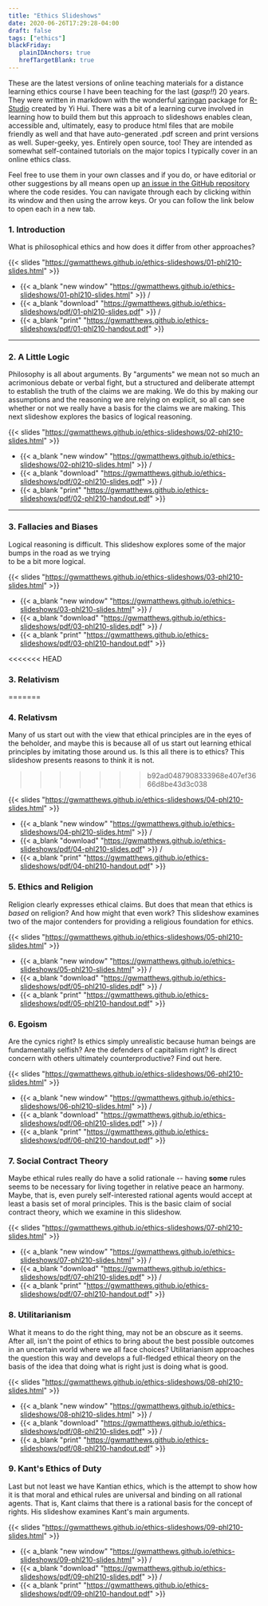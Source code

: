 ```yaml
---
title: "Ethics Slideshows"
date: 2020-06-26T17:29:28-04:00
draft: false
tags: ["ethics"]
blackFriday: 
   plainIDAnchors: true
   hrefTargetBlank: true
---
```


These are the latest versions of online teaching materials for a distance learning ethics course I have been teaching for the last (*gasp!!*) 20 years. <!--more--> They were written in markdown with the wonderful [xaringan](https://github.com/yihui/xaringan) package for [R-Studio](https://rstudio.com/) created by Yi Hui. There was a bit of a learning curve involved in learning how to build them but this approach to slideshows enables clean, accessible and, ultimately, easy to produce html files that are mobile friendly as well and that have auto-generated .pdf screen and print versions as well. Super-geeky, yes. Entirely open source, too! They are intended as somewhat self-contained tutorials on the major topics I typically cover in an online ethics class. 

Feel free to use them in your own classes and if you do, or have editorial or other suggestions by all means open up [an issue in the GitHub repository](https://github.com/gwmatthews/ethics-slideshows/issues) where the code resides. You can navigate through each by clicking within its window and then using the arrow keys. Or you can follow the link below to open each in a new tab.

### 1. Introduction

What is philosophical ethics and how does it differ from other approaches? 

{{< slides "https://gwmatthews.github.io/ethics-slideshows/01-phl210-slides.html"  >}}


- {{< a_blank  "new window" "https://gwmatthews.github.io/ethics-slideshows/01-phl210-slides.html"  >}} /
- {{< a_blank  "download" "https://gwmatthews.github.io/ethics-slideshows/pdf/01-phl210-slides.pdf"  >}} /
- {{< a_blank  "print" "https://gwmatthews.github.io/ethics-slideshows/pdf/01-phl210-handout.pdf"  >}}

***


### 2. A Little Logic

Philosophy is all about arguments. By "arguments" we mean not so much an acrimonious debate or verbal fight, but a structured and deliberate attempt to establish the truth of the claims we are making. We do this by making our assumptions and the reasoning we are relying on explicit, so all can see whether or not we really have a basis for the claims we are making. This next slideshow explores the basics of logical reasoning.


{{< slides "https://gwmatthews.github.io/ethics-slideshows/02-phl210-slides.html"  >}}


- {{< a_blank  "new window" "https://gwmatthews.github.io/ethics-slideshows/02-phl210-slides.html"  >}} /
- {{< a_blank  "download" "https://gwmatthews.github.io/ethics-slideshows/pdf/02-phl210-slides.pdf"  >}} /
- {{< a_blank  "print" "https://gwmatthews.github.io/ethics-slideshows/pdf/02-phl210-handout.pdf"  >}}


***


### 3. Fallacies and Biases

Logical reasoning is difficult. This slideshow explores some of the major bumps in the road as we trying  
to be a bit more logical.

{{< slides "https://gwmatthews.github.io/ethics-slideshows/03-phl210-slides.html"  >}}


- {{< a_blank  "new window" "https://gwmatthews.github.io/ethics-slideshows/03-phl210-slides.html"  >}} /
- {{< a_blank  "download" "https://gwmatthews.github.io/ethics-slideshows/pdf/03-phl210-slides.pdf"  >}} /
- {{< a_blank  "print" "https://gwmatthews.github.io/ethics-slideshows/pdf/03-phl210-handout.pdf"  >}}


<<<<<<< HEAD
### 3. Relativism
=======
### 4. Relativsm

Many of us start out with the view that ethical principles are in the eyes of the beholder, and maybe this is because all of us start out learning ethical principles by imitating those around us. Is this all there is to ethics? This slideshow presents reasons to think it is not.
>>>>>>> b92ad0487908333968e407ef3666d8be43d3c038


{{< slides "https://gwmatthews.github.io/ethics-slideshows/04-phl210-slides.html"  >}}


- {{< a_blank  "new window" "https://gwmatthews.github.io/ethics-slideshows/04-phl210-slides.html"  >}} / 
- {{< a_blank  "download" "https://gwmatthews.github.io/ethics-slideshows/pdf/04-phl210-slides.pdf"  >}} / 
- {{< a_blank  "print" "https://gwmatthews.github.io/ethics-slideshows/pdf/04-phl210-handout.pdf"  >}}


### 5. Ethics and Religion

Religion clearly expresses ethical claims. But does that mean that ethics is *based* on religion? And how might that even work? This slideshow examines two of the major contenders for providing a religious foundation for ethics.

{{< slides "https://gwmatthews.github.io/ethics-slideshows/05-phl210-slides.html"  >}}


- {{< a_blank  "new window" "https://gwmatthews.github.io/ethics-slideshows/05-phl210-slides.html"  >}} / 
- {{< a_blank  "download" "https://gwmatthews.github.io/ethics-slideshows/pdf/05-phl210-slides.pdf"  >}} / 
- {{< a_blank  "print" "https://gwmatthews.github.io/ethics-slideshows/pdf/05-phl210-handout.pdf"  >}}

### 6. Egoism

Are the cynics right? Is ethics simply unrealistic because human beings are fundamentally selfish? Are the defenders of capitalism right? Is direct concern with others ultimately counterproductive? Find out here.

{{< slides "https://gwmatthews.github.io/ethics-slideshows/06-phl210-slides.html"  >}}


- {{< a_blank  "new window" "https://gwmatthews.github.io/ethics-slideshows/06-phl210-slides.html"  >}} / 
- {{< a_blank  "download" "https://gwmatthews.github.io/ethics-slideshows/pdf/06-phl210-slides.pdf"  >}} / 
- {{< a_blank  "print" "https://gwmatthews.github.io/ethics-slideshows/pdf/06-phl210-handout.pdf"  >}}

### 7. Social Contract Theory

Maybe ethical rules really do have a solid rationale -- having **some** rules seems to be necessary for living together in relative peace an harmony. Maybe, that is, even purely self-interested rational agents would accept at least a basis set of moral principles. This is the basic claim of social contract theory, which we examine in this slideshow.

{{< slides "https://gwmatthews.github.io/ethics-slideshows/07-phl210-slides.html"  >}}


- {{< a_blank  "new window" "https://gwmatthews.github.io/ethics-slideshows/07-phl210-slides.html"  >}} / 
- {{< a_blank  "download" "https://gwmatthews.github.io/ethics-slideshows/pdf/07-phl210-slides.pdf"  >}} / 
- {{< a_blank  "print" "https://gwmatthews.github.io/ethics-slideshows/pdf/07-phl210-handout.pdf"  >}}


### 8. Utilitarianism

What it means to do the right thing, may not be an obscure as it seems. After all, isn't the point of ethics to bring about the best possible outcomes in an uncertain world where we all face choices? Utilitarianism approaches the question this way and develops a full-fledged ethical theory on the basis of the idea that doing what is right just is doing what is good.

{{< slides "https://gwmatthews.github.io/ethics-slideshows/08-phl210-slides.html"  >}}


- {{< a_blank  "new window" "https://gwmatthews.github.io/ethics-slideshows/08-phl210-slides.html"  >}} / 
- {{< a_blank  "download" "https://gwmatthews.github.io/ethics-slideshows/pdf/08-phl210-slides.pdf"  >}} / 
- {{< a_blank  "print" "https://gwmatthews.github.io/ethics-slideshows/pdf/08-phl210-handout.pdf"  >}}

### 9. Kant's Ethics of Duty

Last but not least we have Kantian ethics, which is the attempt to show how it is that moral and ethical rules are universal and binding on all rational agents. That is, Kant claims that there is a rational basis for the concept of rights. His slideshow examines Kant's main arguments.

{{< slides "https://gwmatthews.github.io/ethics-slideshows/09-phl210-slides.html"  >}}


- {{< a_blank  "new window" "https://gwmatthews.github.io/ethics-slideshows/09-phl210-slides.html"  >}} / 
- {{< a_blank  "download" "https://gwmatthews.github.io/ethics-slideshows/pdf/09-phl210-slides.pdf"  >}} / 
- {{< a_blank  "print" "https://gwmatthews.github.io/ethics-slideshows/pdf/09-phl210-handout.pdf"  >}}

